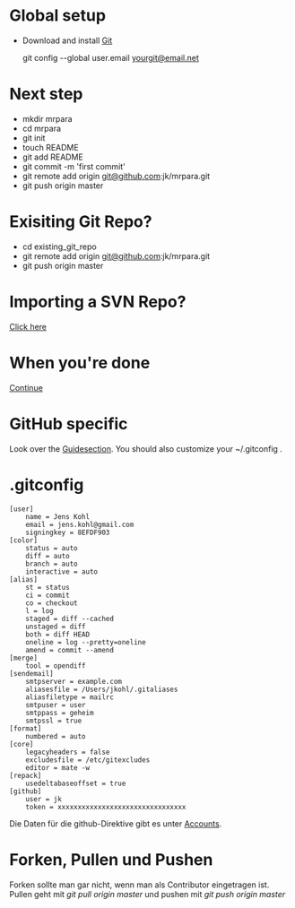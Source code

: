 # Global setup
* Download and install [Git](http://git-scm.com/download)
	
    git config --global user.email yourgit@email.net

# Next step
* mkdir mrpara
* cd mrpara
* git init
* touch README
* git add README
* git commit -m 'first commit'
* git remote add origin git@github.com:jk/mrpara.git
* git push origin master

# Exisiting Git Repo?
* cd existing_git_repo
* git remote add origin git@github.com:jk/mrpara.git
* git push origin master

# Importing a SVN Repo?
[Click here](http://github.com/jk/mrpara/imports/new)

# When you're done
[Continue](http://github.com/jk/mrpara/tree/master)

# GitHub specific
Look over the [Guidesection](http://github.com/guides/Home). You should also customize your ~/.gitconfig .

# .gitconfig

    [user]
    	name = Jens Kohl
    	email = jens.kohl@gmail.com
    	signingkey = 8EFDF903
    [color]
    	status = auto
    	diff = auto
    	branch = auto
    	interactive = auto
    [alias]
    	st = status
    	ci = commit
    	co = checkout
    	l = log
    	staged = diff --cached
    	unstaged = diff
    	both = diff HEAD
    	oneline = log --pretty=oneline
    	amend = commit --amend
    [merge]
    	tool = opendiff
    [sendemail]
    	smtpserver = example.com
    	aliasesfile = /Users/jkohl/.gitaliases
    	aliasfiletype = mailrc
    	smtpuser = user
    	smtppass = geheim
    	smtpssl = true
    [format]
    	numbered = auto
    [core]
    	legacyheaders = false
    	excludesfile = /etc/gitexcludes
    	editor = mate -w
    [repack]
    	usedeltabaseoffset = true
    [github]
    	user = jk
    	token = xxxxxxxxxxxxxxxxxxxxxxxxxxxxxxxx

Die Daten für die github-Direktive gibt es unter [Accounts](https://github.com/account).

# Forken, Pullen und Pushen

Forken sollte man gar nicht, wenn man als Contributor eingetragen ist.
Pullen geht mit *git pull origin master* und pushen mit *git push origin master*